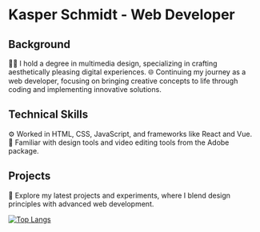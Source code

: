 # Kasper Schmidt - Web Developer

## Background
👨‍🎓 I hold a degree in multimedia design, specializing in crafting aesthetically pleasing digital experiences.
🌐 Continuing my journey as a web developer, focusing on bringing creative concepts to life through coding and implementing innovative solutions.

## Technical Skills
⚙️ Worked in HTML, CSS, JavaScript, and frameworks like React and Vue. <br>
🎨 Familiar with design tools and video editing tools from the Adobe package.

## Projects
🚀 Explore my latest projects and experiments, where I blend design principles with advanced web development.

[![Top Langs](https://github-readme-stats.vercel.app/api/top-langs/?username=Kasper-Schmidt&layout=compact&theme=vision-friendly-dark)](https://github.com/anuraghazra/github-readme-stats)

